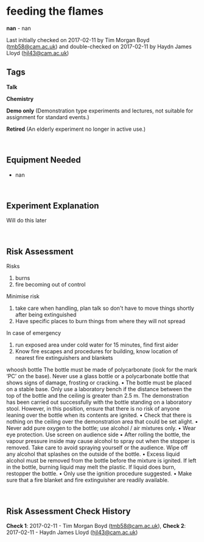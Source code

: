 # feeding the flames 

**nan** - nan

Last initially checked on 2017-02-11 by Tim Morgan Boyd (tmb58@cam.ac.uk) and double-checked on 2017-02-11 by Haydn James Lloyd (hjl43@cam.ac.uk)

## Tags
<!--- Start Tags (DO NOT REMOVE THIS COMMENT) --->

**Talk**

**Chemistry**

**Demo only** (Demonstration type experiments and lectures, not suitable for assignment for standard events.)

**Retired** (An elderly experiment no longer in active use.)
<!--- End Tags (DO NOT REMOVE THIS COMMENT) --->

<br/>

## Equipment Needed 
- nan

<br/>

## Experiment Explanation 

Will do this later 

<br/>

## Risk Assessment

Risks 
1) burns 
2) fire becoming out of control 

Minimise risk 
1) take care when handling, plan talk so don't have to move things shortly after being extinguished 
2) Have specific places to burn things from where they will not spread 

In case of emergency 
1) run exposed area under cold water for 15 minutes, find first aider 
2) Know fire escapes and procedures for building, know location of nearest fire extinguishers and blankets 

whoosh bottle 
The bottle must be made of polycarbonate (look for the mark ‘PC’ on the base). Never use a glass bottle or a polycarbonate bottle that shows signs of damage, frosting or cracking.
• The bottle must be placed on a stable base. Only use a laboratory bench if the distance between the top of the bottle and the ceiling is greater than 2.5 m. The demonstration has been carried out successfully with the bottle standing on a laboratory stool. However, in this position, ensure that there is no risk of anyone leaning over the bottle when its contents are ignited.
• Check that there is nothing on the ceiling over the demonstration area that could be set alight.
• Never add pure oxygen to the bottle; use alcohol / air mixtures only.
• Wear eye protection. Use screen on audience side 
• After rolling the bottle, the vapour pressure inside may cause alcohol to spray out when the stopper is removed. Take care to avoid spraying yourself or the audience. Wipe off any alcohol that splashes on the outside of the bottle.
• Excess liquid alcohol must be removed from the bottle before the mixture is ignited. If left in the bottle, burning liquid may melt the plastic. If liquid does burn, restopper the bottle.
• Only use the ignition procedure suggested.
 • Make sure that a fire blanket and fire extinguisher are readily available.

<br/>

## Risk Assessment Check History 

**Check 1**: 2017-02-11 - Tim Morgan Boyd (tmb58@cam.ac.uk), **Check 2**: 2017-02-11 - Haydn James Lloyd (hjl43@cam.ac.uk)